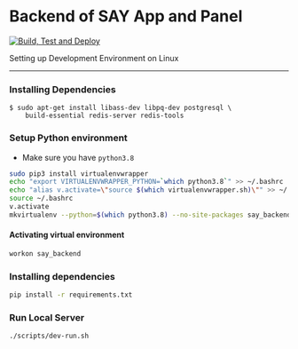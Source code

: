 # Backend of SAY App and Panel

[![Build, Test and Deploy](https://github.com/SAY-DAO/backend/actions/workflows/pipeline.yml/badge.svg)](https://github.com/SAY-DAO/backend/actions/workflows/pipeline.yml)

Setting up Development Environment on Linux

----------------------------------
### Installing Dependencies

    $ sudo apt-get install libass-dev libpq-dev postgresql \
        build-essential redis-server redis-tools

### Setup Python environment

- Make sure you have `python3.8`

```bash
sudo pip3 install virtualenvwrapper
echo "export VIRTUALENVWRAPPER_PYTHON=`which python3.8`" >> ~/.bashrc
echo "alias v.activate=\"source $(which virtualenvwrapper.sh)\"" >> ~/.bashrc
source ~/.bashrc
v.activate
mkvirtualenv --python=$(which python3.8) --no-site-packages say_backend
```
    
#### Activating virtual environment
    
```bash
workon say_backend
```

### Installing dependencies

```bash
pip install -r requirements.txt
```

### Run Local Server

    ./scripts/dev-run.sh
